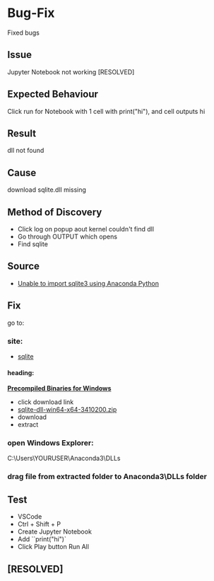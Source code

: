 # Bug-Fix
Fixed bugs

## Issue
Jupyter Notebook not working [RESOLVED]
## Expected Behaviour
Click run for Notebook with 1 cell with print("hi"), and cell outputs hi
## Result
dll not found
## Cause
download sqlite.dll missing
## Method of Discovery
- Click log on popup aout kernel couldn't find dll
- Go through OUTPUT which opens
- Find sqlite
## Source
- [Unable to import sqlite3 using Anaconda Python](https://stackoverflow.com/questions/54876404/unable-to-import-sqlite3-using-anaconda-python)
## Fix
go to:
### site:
- [sqlite](https://www.sqlite.org/download.html)

#### heading:
<b><u>Precompiled Binaries for Windows</u></b>
- click download link
- [sqlite-dll-win64-x64-3410200.zip](https://www.sqlite.org/2023/sqlite-dll-win64-x64-3410200.zip)
- download
- extract

### open Windows Explorer:
C:\Users\YOURUSER\Anaconda3\DLLs

### drag file from extracted folder to Anaconda3\DLLs folder

## Test
- VSCode
- Ctrl + Shift + P
- Create Jupyter Notebook
- Add ``print("hi")`
- Click Play button Run All

## [RESOLVED]
